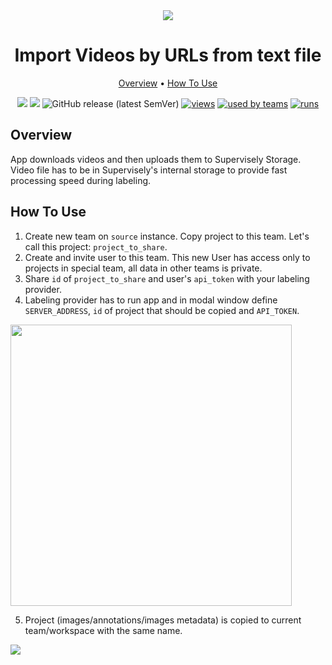 <div align="center" markdown>
<img src="https://i.imgur.com/6T1dXGq.png"/>

# Import Videos by URLs from text file

<p align="center">
  <a href="#Overview">Overview</a> •
  <a href="#How-To-Use">How To Use</a>
</p>


[![](https://img.shields.io/badge/supervisely-ecosystem-brightgreen)](https://ecosystem.supervise.ly/apps/import-videos-by-urls-from-txt)
[![](https://img.shields.io/badge/slack-chat-green.svg?logo=slack)](https://supervise.ly/slack)
![GitHub release (latest SemVer)](https://img.shields.io/github/v/release/supervisely-ecosystem/import-videos-by-urls-from-txt)
[![views](https://app.supervise.ly/public/api/v3/ecosystem.counters?repo=supervisely-ecosystem/import-videos-by-urls-from-txt&counter=views&label=views)](https://supervise.ly)
[![used by teams](https://app.supervise.ly/public/api/v3/ecosystem.counters?repo=supervisely-ecosystem/import-videos-by-urls-from-txt&counter=downloads&label=used%20by%20teams)](https://supervise.ly)
[![runs](https://app.supervise.ly/public/api/v3/ecosystem.counters?repo=supervisely-ecosystem/import-videos-by-urls-from-txt&counter=runs&label=runs)](https://supervise.ly)

</div>

## Overview

App downloads videos and then uploads them to Supervisely Storage. Video file has to be in Supervisely's internal storage to provide fast processing speed during labeling.

## How To Use

1. Create new team on `source` instance. Copy project to this team. Let's call this project: `project_to_share`.
2. Create and invite user to this team. This new User has access only to projects in special team, all data in other teams is private.
3. Share `id` of `project_to_share` and user's `api_token` with your labeling provider.
4. Labeling provider has to run app and in modal window define `SERVER_ADDRESS`, `id` of project that should be copied and `API_TOKEN`.

<img src="https://i.imgur.com/7hdsoSU.png" width="450px"/>

5. Project (images/annotations/images metadata) is copied to current team/workspace with the same name.  

<img src="https://i.imgur.com/bBqPCZh.png"/>
